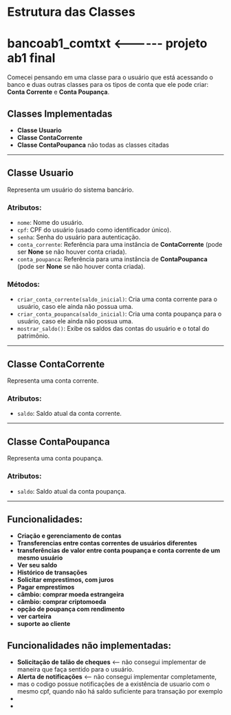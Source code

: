 # Estrutura das Classes

# bancoab1_comtxt <------ projeto ab1 final

Comecei pensando em uma classe para o usuário que está acessando o banco e duas outras classes para os tipos de conta que ele pode criar: **Conta Corrente** e **Conta Poupança**.

## Classes Implementadas

- **Classe Usuario**
- **Classe ContaCorrente**
- **Classe ContaPoupanca**
não todas as classes citadas

---

## Classe Usuario

Representa um usuário do sistema bancário.

### Atributos:
- `nome`: Nome do usuário.
- `cpf`: CPF do usuário (usado como identificador único).
- `senha`: Senha do usuário para autenticação.
- `conta_corrente`: Referência para uma instância de **ContaCorrente** (pode ser **None** se não houver conta criada).
- `conta_poupanca`: Referência para uma instância de **ContaPoupanca** (pode ser **None** se não houver conta criada).

### Métodos:
- `criar_conta_corrente(saldo_inicial)`: Cria uma conta corrente para o usuário, caso ele ainda não possua uma.
- `criar_conta_poupanca(saldo_inicial)`: Cria uma conta poupança para o usuário, caso ele ainda não possua uma.
- `mostrar_saldo()`: Exibe os saldos das contas do usuário e o total do patrimônio.

---

## Classe ContaCorrente

Representa uma conta corrente.

### Atributos:
- `saldo`: Saldo atual da conta corrente.

---

## Classe ContaPoupanca

Representa uma conta poupança.

### Atributos:
- `saldo`: Saldo atual da conta poupança.

---





## Funcionalidades:

- **Criação e gerenciamento de contas**
- **Transferencias entre contas correntes de usuários diferentes**
- **transferências de valor entre conta poupança e conta corrente de um mesmo usuário**
- **Ver seu saldo**
- **Histórico de transações**
- **Solicitar emprestimos, com juros**
- **Pagar emprestimos**
- **câmbio: comprar moeda estrangeira**
- **câmbio: comprar criptomoeda**
- **opção de poupança com rendimento**
- **ver carteira**
- **suporte ao cliente**

## Funcionalidades não implementadas:
- **Solicitação de talão de cheques** <-- não consegui implementar de maneira que faça sentido para o usuário.
- **Alerta de notificações** <-- não consegui implementar completamente,
-   mas o codigo possue notificações de a existência de usuario com o mesmo cpf, quando não há saldo suficiente para transação por exemplo
- 
- 


